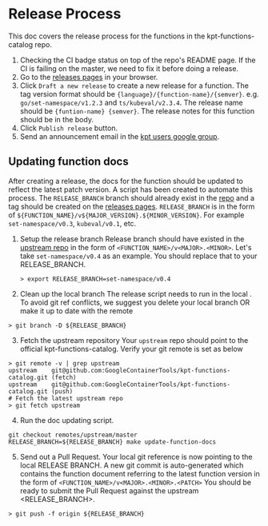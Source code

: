 # Release Process

This doc covers the release process for the functions in the
kpt-functions-catalog repo.

1. Checking the CI badge status on top of the repo's README page. If the CI is
   failing on the master, we need to fix it before doing a release.
1. Go to the [releases pages] in your browser.
1. Click `Draft a new release` to create a new release for a function. The tag
   version format should be `{language}/{function-name}/{semver}`. e.g.
   `go/set-namespace/v1.2.3` and `ts/kubeval/v2.3.4`. The release name should be
   `{funtion-name} {semver}`. The release notes for this function should be in
   the body. 
1. Click `Publish release` button.
1. Send an announcement email in the [kpt users google group].

## Updating function docs

After creating a release, the docs for the function should be updated to reflect
the latest patch version. A script has been created to automate this process.
The `RELEASE_BRANCH` branch should already exist in the [repo] and a tag should
be created on the [releases pages]. `RELEASE_BRANCH` is in the form of
`${FUNCTION_NAME}/v${MAJOR_VERSION}.${MINOR_VERSION}`.
For example `set-namespace/v0.3`, `kubeval/v0.1`, etc.

1. Setup the release branch 
	Release branch should have existed in the [upstream repo](https://github.com/GoogleContainerTools/kpt-functions-catalog) in the form of `<FUNCTION_NAME>/v<MAJOR>.<MINOR>`. Let's take `set-namespace/v0.4` as an example. You should replace that to your RELEASE_BRANCH.  
	```shell
	> export RELEASE_BRANCH=set-namespace/v0.4
	```
2. Clean up the local branch
	The release script needs to run in the local <RELEASE BRANCH>. To avoid git ref conflicts, we suggest you delete your local branch OR make it up to date with the remote <RELEASE BRANCH>
```shell
> git branch -D ${RELEASE_BRANCH}
```
3. Fetch the upstream repository
	Your `upstream` repo should point to the official kpt-functions-catalog. Verify your git remote is set as below
```shell
> git remote -v | grep upstream
upstream	git@github.com:GoogleContainerTools/kpt-functions-catalog.git (fetch)
upstream	git@github.com:GoogleContainerTools/kpt-functions-catalog.git (push)
# Fetch the latest upstream repo
> git fetch upstream
```
4. Run the doc updating script.
```shell
git checkout remotes/upstream/master
RELEASE_BRANCH=${RELEASE_BRANCH} make update-function-docs
```
5. Send out a Pull Request. 
	Your local git reference is now pointing to the local RELEASE BRANCH.
	A new git commit is auto-generated which contains the function document referring to the latest function version in the form of 
	`<FUNCTION_NAME>/v<MAJOR>.<MINOR>.<PATCH>`
	You should be ready to submit the Pull Request against the upstream <RELEASE_BRANCH>. 
```shell
> git push -f origin ${RELEASE_BRANCH}
```

[repo]: https://github.com/GoogleContainerTools/kpt-functions-catalog
[releases pages]: https://github.com/GoogleContainerTools/kpt-functions-catalog/releases
[kpt users google group]: https://groups.google.com/g/kpt-users
